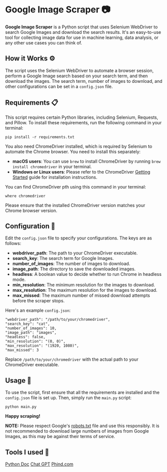 # Google Image Scraper 📷

**Google Image Scraper** is a Python script that uses Selenium WebDriver to search Google Images and download the search results. It's an easy-to-use tool for collecting image data for use in machine learning, data analysis, or any other use cases you can think of.

## How it Works ⚙️

The script uses the Selenium WebDriver to automate a browser session, perform a Google Image search based on your search term, and then download the images. The search term, number of images to download, and other configurations can be set in a `config.json` file.

## Requirements 📋

This script requires certain Python libraries, including Selenium, Requests, and Pillow. To install these requirements, run the following command in your terminal:

```
pip install -r requirements.txt
```


You also need ChromeDriver installed, which is required by Selenium to automate the Chrome browser. You need to install this separately:

- **macOS users**: You can use `brew` to install ChromeDriver by running `brew install chromedriver` in your terminal.
- **Windows or Linux users**: Please refer to the ChromeDriver [Getting Started](https://chromedriver.chromium.org/getting-started) guide for installation instructions.

You can find ChromeDriver pth using this command in your terminal:

```
where chromedriver
```

Please ensure that the installed ChromeDriver version matches your Chrome browser version.

## Configuration 🔧

Edit the `config.json` file to specify your configurations. The keys are as follows:

- **webdriver_path**: The path to your ChromeDriver executable.
- **search_key**: The search term for Google Images.
- **number_of_images**: The number of images to download.
- **image_path**: The directory to save the downloaded images.
- **headless**: A boolean value to decide whether to run Chrome in headless mode.
- **min_resolution**: The minimum resolution for the images to download.
- **max_resolution**: The maximum resolution for the images to download.
- **max_missed**: The maximum number of missed download attempts before the scraper stops.

Here's an example `config.json`:

```
"webdriver_path": "/path/to/your/chromedriver",
"search_key": "cat",
"number_of_images": 10,
"image_path": "images",
"headless": false,
"min_resolution": "(0, 0)",
"max_resolution": "(1920, 1080)",
"max_missed": 3
```


Replace `/path/to/your/chromedriver` with the actual path to your ChromeDriver executable.

## Usage 🚀

To use the script, first ensure that all the requirements are installed and the `config.json` file is set up. Then, simply run the `main.py` script:

```
python main.py
```


**Happy scraping!**

**NOTE:** Please respect Google's [robots.txt](https://www.google.com/robots.txt) file and use this responsibly. It is not recommended to download large numbers of images from Google Images, as this may be against their terms of service.

## Tools I used 🔨
[Python Doc](https://docs.python.org/3/)
[Chat GPT](chat.openai.com/chat)
[Phind.com](phind.com)
